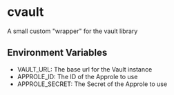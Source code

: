 # cvault
A small custom "wrapper" for the vault library

## Environment Variables
 * VAULT_URL: The base url for the Vault instance
 * APPROLE_ID: The ID of the Approle to use
 * APPROLE_SECRET: The Secret of the Approle to use
